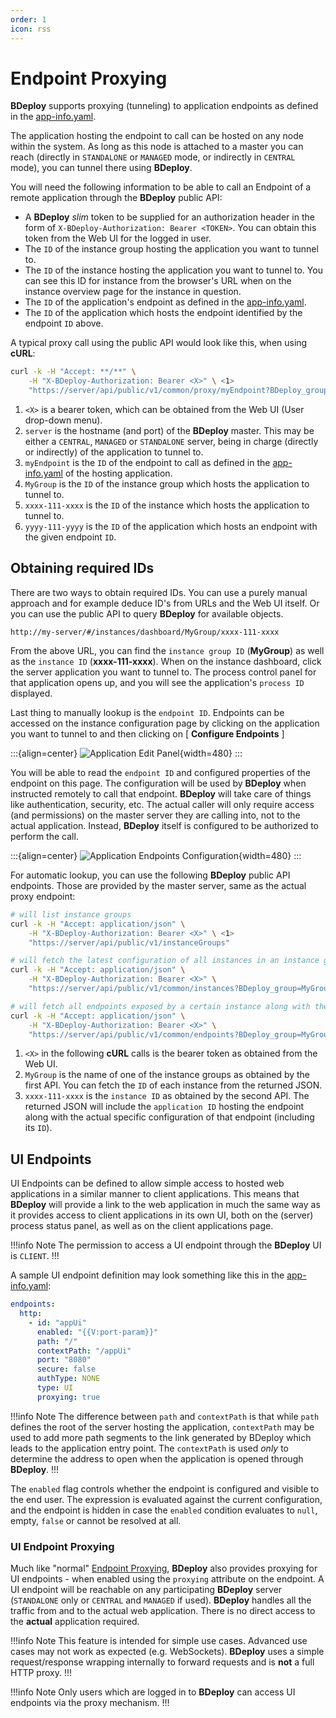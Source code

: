```yaml
---
order: 1
icon: rss
---
```


# Endpoint Proxying

**BDeploy** supports proxying (tunneling) to application endpoints as defined in the [app-info.yaml](/power/product/#app-infoyaml).

The application hosting the endpoint to call can be hosted on any node within the system. As long as this node is attached to a master you can reach (directly in `STANDALONE` or `MANAGED` mode, or indirectly in `CENTRAL` mode), you can tunnel there using **BDeploy**.

You will need the following information to be able to call an Endpoint of a remote application through the **BDeploy** public API:

- A **BDeploy** _slim_ token to be supplied for an authorization header in the form of `X-BDeploy-Authorization: Bearer <TOKEN>`. You can obtain this token from the Web UI for the logged in user.
- The `ID` of the instance group hosting the application you want to tunnel to.
- The `ID` of the instance hosting the application you want to tunnel to. You can see this ID for instance from the browser's URL when on the instance overview page for the instance in question.
- The `ID` of the application's endpoint as defined in the [app-info.yaml](/power/product/#app-infoyaml).
- The `ID` of the application which hosts the endpoint identified by the endpoint `ID` above.

A typical proxy call using the public API would look like this, when using **cURL**:

```bash
curl -k -H "Accept: **/**" \
    -H "X-BDeploy-Authorization: Bearer <X>" \ <1>
    "https://server/api/public/v1/common/proxy/myEndpoint?BDeploy_group=MyGroup&BDeploy_instance=xxxx-111-xxxx&BDeploy_application=yyyy-111-yyyy" <2> <3> <4> <5> <6>
```

1. `<X>` is a bearer token, which can be obtained from the Web UI (User drop-down menu).
2. `server` is the hostname (and port) of the **BDeploy** master. This may be either a `CENTRAL`, `MANAGED` or `STANDALONE` server, being in charge (directly or indirectly) of the application to tunnel to.
3. `myEndpoint` is the `ID` of the endpoint to call as defined in the [app-info.yaml](/power/product/#app-infoyaml) of the hosting application.
4. `MyGroup` is the `ID` of the instance group which hosts the application to tunnel to.
5. `xxxx-111-xxxx` is the `ID` of the instance which hosts the application to tunnel to.
6. `yyyy-111-yyyy` is the `ID` of the application which hosts an endpoint with the given endpoint `ID`.

## Obtaining required IDs

There are two ways to obtain required IDs. You can use a purely manual approach and for example deduce ID's from URLs and the Web UI itself. Or you can use the public API to query **BDeploy** for available objects.

```
http://my-server/#/instances/dashboard/MyGroup/xxxx-111-xxxx
```

From the above URL, you can find the `instance group ID` (**MyGroup**) as well as the `instance ID` (**xxxx-111-xxxx**). When on the instance dashboard, click the server application you want to tunnel to. The process control panel for that application opens up, and you will see the application's `process ID` displayed.

Last thing to manually lookup is the `endpoint ID`. Endpoints can be accessed on the instance configuration page by clicking on the application you want to tunnel to and then clicking on [ **Configure Endpoints** ]

:::{align=center}
![Application Edit Panel](/images/Doc_InstanceConfig_Endpoints.png){width=480}
:::

You will be able to read the `endpoint ID` and configured properties of the endpoint on this page. The configuration will be used by **BDeploy** when instructed remotely to call that endpoint. **BDeploy** will take care of things like authentication, security, etc. The actual caller will only require access (and permissions) on the master server they are calling into, not to the actual application. Instead, **BDeploy** itself is configured to be authorized to perform the call.

:::{align=center}
![Application Endpoints Configuration](/images/Doc_InstanceConfig_EndpointsConfig.png){width=480}
:::

For automatic lookup, you can use the following **BDeploy** public API endpoints. Those are provided by the master server, same as the actual proxy endpoint:

```bash
# will list instance groups
curl -k -H "Accept: application/json" \
    -H "X-BDeploy-Authorization: Bearer <X>" \ <1>
    "https://server/api/public/v1/instanceGroups"

# will fetch the latest configuration of all instances in an instance group
curl -k -H "Accept: application/json" \
    -H "X-BDeploy-Authorization: Bearer <X>" \
    "https://server/api/public/v1/common/instances?BDeploy_group=MyGroup&latest=true" <2>

# will fetch all endpoints exposed by a certain instance along with the ids of the applications hosting them.
curl -k -H "Accept: application/json" \
    -H "X-BDeploy-Authorization: Bearer <X>" \
    "https://server/api/public/v1/common/endpoints?BDeploy_group=MyGroup&BDeploy_instance=xxxx-111-xxxx" <2> <3>
```

1. `<X>` in the following **cURL** calls is the bearer token as obtained from the Web UI.
2. `MyGroup` is the name of one of the instance groups as obtained by the first API. You can fetch the `ID` of each instance from the returned JSON.
3. `xxxx-111-xxxx` is the `instance ID` as obtained by the second API. The returned JSON will include the `application ID` hosting the endpoint along with the actual specific configuration of that endpoint (including its `ID`).

## UI Endpoints

UI Endpoints can be defined to allow simple access to hosted web applications in a similar manner to client applications. This means that **BDeploy** will provide a link to the web application in much the same way as it provides access to client applications in its own UI, both on the (server) process status panel, as well as on the client applications page.

!!!info Note
The permission to access a UI endpoint through the **BDeploy** UI is `CLIENT`.
!!!

A sample UI endpoint definition may look something like this in the [app-info.yaml](/power/product/#app-infoyaml):

```yaml app-info.yaml
endpoints:
  http:
    - id: "appUi"
      enabled: "{{V:port-param}}"
      path: "/"
      contextPath: "/appUi"
      port: "8080"
      secure: false
      authType: NONE
      type: UI
      proxying: true
```

!!!info Note
The difference between `path` and `contextPath` is that while `path` defines the root of the server hosting the application, `contextPath` may be used to add more path segments to the link generated by BDeploy which leads to the application entry point. The `contextPath` is used _only_ to determine the address to open when the application is opened through **BDeploy**.
!!!

The `enabled` flag controls whether the endpoint is configured and visible to the end user. The expression is evaluated against the current configuration, and the endpoint is hidden in case the `enabled` condition evaluates to `null`, empty, `false` or cannot be resolved at all.

### UI Endpoint Proxying

Much like "normal" [Endpoint Proxying](#endpoint-proxying), **BDeploy** also provides proxying for UI endpoints - when enabled using the `proxying` attribute on the endpoint. A UI endpoint will be reachable on any participating **BDeploy** server (`STANDALONE` only or `CENTRAL` and `MANAGED` if used). **BDeploy** handles all the traffic from and to the actual web application. There is no direct access to the **actual** application required.

!!!info Note
This feature is intended for simple use cases. Advanced use cases may not work as expected (e.g. WebSockets). **BDeploy** uses a simple request/response wrapping internally to forward requests and is **not** a full HTTP proxy.
!!!

!!!info Note
Only users which are logged in to **BDeploy** can access UI endpoints via the proxy mechanism.
!!!
